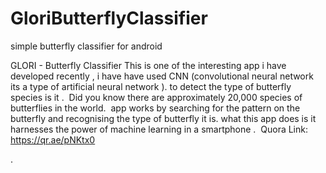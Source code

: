 # GloriButterflyClassifier
simple butterfly classifier for android

GLORI - Butterfly Classifier
This is one of the interesting app i have developed recently , i have have used CNN (convolutional neural network its a type of artificial neural network ). to detect the type of butterfly species is it .
​
Did you know there are approximately 20,000 species of butterflies in the world.
​
app works by searching for the pattern on the butterfly and recognising the type of butterfly it is.
​
what this app does is it harnesses the power of machine learning in a smartphone .
​
Quora Link: https://qr.ae/pNKtx0



.



